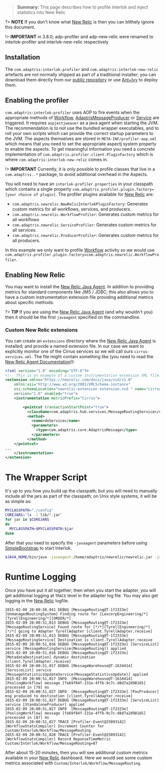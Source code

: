 > **Summary:** This page describes how to profile Interlok and inject statistics into New Relic

?> **NOTE** If you don't know what [New Relic][] is then you can blithely ignore  this document.

!> **IMPORTANT** in 3.8.0; adp-profiler and adp-new-relic were renamed to interlok-profiler and interlok-new-relic respectively


## Installation ##

The `com.adaptris:interlok-profiler` and `com.adaptris:interlok-new-relic` artefacts are not normally shipped as part of a traditional installer; you can download them directly from our [public repository] or use [Ant+Ivy](/pages/advanced/advanced-ant-ivy-deploy) to deploy them.


## Enabling the profiler ##

`com.adaptris:interlok-profiler` uses AOP to fire events when the appropriate methods of [Workflow][], [AdaptrisMessageProducer][] or [Service][] are triggered. It requires `aspjectjweaver` as a java agent when starting the JVM. The recommendation is to not use the bundled wrapper executables, and to roll your own scripts which can provide the correct startup parameters to the JVM. The aspects themselves are stored in `META-INF/profiler-aop.xml` which means that you need to set the appropriate aspectj system property to enable the aspects. To get meaningful information you need a concrete implementation of `com.adaptris.profiler.client.PluginFactory` which is where `com.adaptris:interlok-new-relic` comes in.

!> **IMPORTANT** Currently, it is only possible to profile classes that live in a `com.adaptris..*` package, to avoid additional overhead in the Aspects.

You will need to have an `interlok-profiler.properties` in your classpath which contains a single property `com.adaptris.profiler.plugin.factory=[your choice of plugin]`. The profiler
plugins available for [New Relic][] are:

- `com.adaptris.newrelic.NewRelicInterlokPluginFactory`: Generates custom metrics for all workflows, services, and producers.
- `com.adaptris.newrelic.WorkflowProfiler`: Generates custom metrics for all workflows
- `com.adaptris.newrelic.ServiceProfiler`: Generates custom metrics for all services.
- `com.adaptris.newrelic.ProducerProfiler`: Generates custom metrics for all producers.

In this example we only want to profile [Workflow][] activity so we would use `com.adaptris.profiler.plugin.factory=com.adaptris.newrelic.WorkflowProfiler`.

## Enabling New Relic ##

You may want to install the [New Relic Java Agent][]. In addition to providing metrics for standard components like JMS / JDBC; this also allows you to have a custom instrumentation extension file providing additional metrics about specific methods.

?> **TIP** If you are using the [New Relic Java Agent][] (and why wouldn't you) then it should be the first `javaagent` specified on the commandline.

### Custom New Relic extensions ###

You can create an `extensions` directory where the [New Relic Java Agent][] is installed; and provide a named extension file. In our case we want to explicitly monitor one of the Cirrus services so we will call ours `cirrus-services.xml`. The file might contain something like (you need to read the [New Relic Agent Documentation][New Relic Java Agent]!):

```xml
<?xml version="1.0" encoding="UTF-8"?>
<!-- This is an example of a custom instrumentation extension XML file. -->
<extension xmlns="https://newrelic.com/docs/java/xsd/v1.0"
	xmlns:xsi="http://www.w3.org/2001/XMLSchema-instance"
	xsi:schemaLocation="newrelic-extension extension.xsd " name="cirrus-services"
	version="1.0" enabled="true">
	<instrumentation metricPrefix="Cirrus">

		<pointcut transactionStartPoint="true">
		  <className>com.adaptris.hub.services.MessageRoutingService</className>
		  <method>
		    <name>doService</name>
		    <parameters>
		      <type>com.adaptris.core.AdaptrisMessage</type>
		    </parameters>
		  </method>
    </pointcut>
...
	</instrumentation>
</extension>

```


# The Wrapper Script #

It's up to you how you build up the classpath; but you will need to manually include all the jars as part of the classpath; on Unix style systems, it will be as simple as:

```bash
MYCLASSPATH="./config"
COREJARS=`ls -1 lib/*.jar`
for jar in $COREJARS
do
  MYCLASSPATH=$MYCLASSPATH:$jar
done
```
After that you need to specify the `-javaagent` parameters before using [SimpleBootstrap][] to start Interlok.

```bash
$JAVA_HOME/bin/java -javaagent:/home/adaptris/newrelic/newrelic.jar -javaagent:/home/adaptris/adapter/lib/aspectjweaver.jar  -Dorg.aspectj.weaver.loadtime.configuration=META-INF/profiler-aop.xml -cp "$MYCLASSPATH" $JAVA_ARGS com.adaptris.core.management.SimpleBootstrap bootstrap.properties
```


# Runtime Logging #

Once you have put it all together; then when you start the adapter, you will get additional logging at `TRACE` level in the adapter log file. You may also get logging in the [New Relic][] logfile.

```
2015-02-09 20:00:50,941 DEBUG [MessageRouting@T-1f2333e] [UnmanagedRoutingSystem] Finding route for [LexcorpEngineering/*][TyrellEngineering/*][ORDER/*]
2015-02-09 20:00:51,013 DEBUG [MessageRouting@T-1f2333e] [MessageRoutingService] Found route for [*/*][TyrellEngineering/*][*/*] going to Adapter TyrellAdapter [client.TyrellAdapter.receive]
2015-02-09 20:00:51,013 DEBUG [MessageRouting@T-1f2333e] [MessageRoutingService] Destination is client.TyrellAdapter.receive
2015-02-09 20:00:51,016 DEBUG [MessageRouting@T-1f2333e] [ServiceList] service [MessageRoutingService(MessageRouting)] applied
2015-02-09 20:00:51,016 DEBUG [MessageRouting@T-1f2333e] [MetadataDestination] dynamic destination [client.TyrellAdapter.receive]
2015-02-09 20:00:51,017 DEBUG [MessageWarehouse@T-1634414] [ServiceList] service [MessageStatisticsUpdateService(MessageStatisticsUpdate)] applied
2015-02-09 20:00:51,017 INFO  [MessageWarehouse@T-1634414] [PoolingWorkflow] message [fe69f84f-131e-4ffb-9c7c-d8d7a2d98165] processed in [79] ms
2015-02-09 20:00:51,027 INFO  [MessageRouting@T-1f2333e] [PasProducer] msg produced to destination [client.TyrellAdapter.receive]
2015-02-09 20:00:51,027 DEBUG [MessageRouting@T-1f2333e] [ServiceList] service [StandaloneProducer] applied
2015-02-09 20:00:51,027 INFO  [MessageRouting@T-1f2333e] [PoolingWorkflow] message [fe69f84f-131e-4ffb-9c7c-d8d7a2d98165] processed in [87] ms
2015-02-09 20:00:51,027 TRACE [Profiler-Event@25093142] [WorkflowStatsCompiler] Increment Counter for Custom/Interlok/Workflow/MessageRouting
2015-02-09 20:00:51,028 TRACE [Profiler-Event@25093142] [WorkflowStatsCompiler] Record ReponseTimeMetric Custom/Interlok/Workflow/MessageRouting=87
```

After about 15-20 minutes, then you will see additional custom metrics available in your [New Relic][] dashboard. Here we would see some custom metrics associated with `Custom/Interlok/Workflow/MessageRouting`.


[New Relic]: http://newrelic.com
[public repository]: https://nexus.adaptris.net/nexus/content/groups/public/com/adaptris/
[SimpleBootstrap]: https://nexus.adaptris.net/nexus/content/sites/javadocs/com/adaptris/interlok-core/3.11-SNAPSHOT/com/adaptris/core/management/SimpleBootstrap.html
[New Relic Java Agent]: https://docs.newrelic.com/docs/agents/java-agent
[Workflow]: https://nexus.adaptris.net/nexus/content/sites/javadocs/com/adaptris/interlok-core/3.11-SNAPSHOT/com/adaptris/core/AdaptrisMessageListener.html#onAdaptrisMessage-com.adaptris.core.AdaptrisMessage-
[AdaptrisMessageProducer]: https://nexus.adaptris.net/nexus/content/sites/javadocs/com/adaptris/interlok-core/3.11-SNAPSHOT/com/adaptris/core/AdaptrisMessageSender.html#produce-com.adaptris.core.AdaptrisMessage-com.adaptris.core.ProduceDestination-
[Service]: https://nexus.adaptris.net/nexus/content/sites/javadocs/com/adaptris/interlok-core/3.11-SNAPSHOT/com/adaptris/core/Service.html#doService-com.adaptris.core.AdaptrisMessage-
